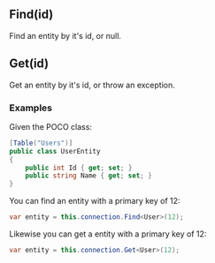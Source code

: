## Find(id)
Find an entity by it's id, or null.

## Get(id)
Get an entity by it's id, or throw an exception.

### Examples
Given the POCO class:
```csharp
[Table("Users")]
public class UserEntity
{
    public int Id { get; set; }
    public string Name { get; set; }
}
```

You can find an entity with a primary key of 12:
```csharp
var entity = this.connection.Find<User>(12);
```

Likewise you can get a entity with a primary key of 12:
```csharp
var entity = this.connection.Get<User>(12);
```